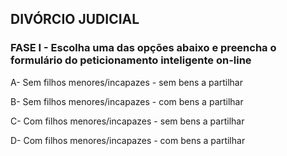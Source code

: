 ## DIVÓRCIO JUDICIAL

### FASE I - Escolha uma das opções abaixo e preencha o formulário do peticionamento inteligente on-line

A- Sem filhos menores/incapazes - sem bens a partilhar

B- Sem filhos menores/incapazes - com bens a partilhar

C- Com filhos menores/incapazes - sem bens a partilhar

D- Com filhos menores/incapazes - com bens a partilhar
